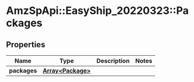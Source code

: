 # AmzSpApi::EasyShip_20220323::Packages

## Properties
Name | Type | Description | Notes
------------ | ------------- | ------------- | -------------
**packages** | [**Array&lt;Package&gt;**](Package.md) |  | 

